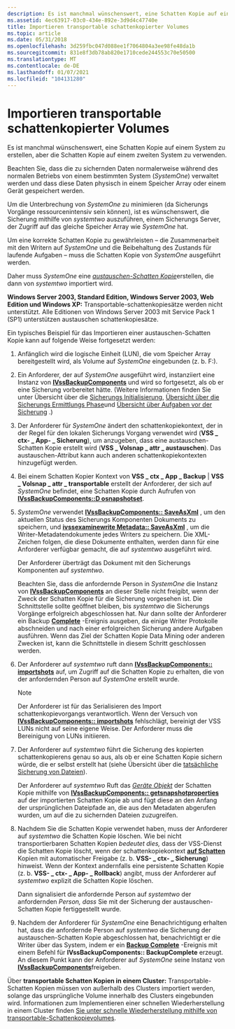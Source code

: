 ```yaml
---
description: Es ist manchmal wünschenswert, eine Schatten Kopie auf einem System zu erstellen, aber die Schatten Kopie auf einem zweiten System zu verwenden.
ms.assetid: 4ec63917-03c0-434e-892e-3d9d4c47740e
title: Importieren transportable schattenkopierter Volumes
ms.topic: article
ms.date: 05/31/2018
ms.openlocfilehash: 3d259fbc047d088ee1f7064804a3ee98fe48da1b
ms.sourcegitcommit: 831e8f3db78ab820e1710cede244553c70e50500
ms.translationtype: MT
ms.contentlocale: de-DE
ms.lasthandoff: 01/07/2021
ms.locfileid: "104131280"
---
```

# <a name="importing-transportable-shadow-copied-volumes"></a>Importieren transportable schattenkopierter Volumes

Es ist manchmal wünschenswert, eine Schatten Kopie auf einem System zu erstellen, aber die Schatten Kopie auf einem zweiten System zu verwenden.

Beachten Sie, dass die zu sichernden Daten normalerweise während des normalen Betriebs von einem bestimmten System (*SystemOne*) verwaltet werden und dass diese Daten physisch in einem Speicher Array oder einem Gerät gespeichert werden.

Um die Unterbrechung von *SystemOne* zu minimieren (da Sicherungs Vorgänge ressourcenintensiv sein können), ist es wünschenswert, die Sicherung mithilfe von *systemtwo* auszuführen, einem Sicherungs Server, der Zugriff auf das gleiche Speicher Array wie *SystemOne* hat.

Um eine korrekte Schatten Kopie zu gewährleisten – die Zusammenarbeit mit den Writern auf *SystemOne* und die Beibehaltung des Zustands für laufende Aufgaben – muss die Schatten Kopie von *SystemOne* ausgeführt werden.

Daher muss *SystemOne* eine [*austauschen-Schatten Kopie*](vssgloss-t.md)erstellen, die dann von *systemtwo* importiert wird.

**Windows Server 2003, Standard Edition, Windows Server 2003, Web Edition und Windows XP:** Transportable-schattenkopiesätze werden nicht unterstützt. Alle Editionen von Windows Server 2003 mit Service Pack 1 (SP1) unterstützen austauschen schattenkopiesätze.

Ein typisches Beispiel für das Importieren einer austauschen-Schatten Kopie kann auf folgende Weise fortgesetzt werden:

1.  Anfänglich wird die logische Einheit (LUN), die vom Speicher Array bereitgestellt wird, als Volume auf *SystemOne* eingebunden (z. b. F:).
2.  Ein Anforderer, der auf *SystemOne* ausgeführt wird, instanziiert eine Instanz von [**IVssBackupComponents**](/windows/desktop/api/VsBackup/nl-vsbackup-ivssbackupcomponents) und wird so fortgesetzt, als ob er eine Sicherung vorbereitet hätte. (Weitere Informationen finden Sie unter Übersicht über die [Sicherungs Initialisierung](overview-of-backup-initialization.md), [Übersicht über die Sicherungs Ermittlungs Phase](overview-of-the-backup-discovery-phase.md)und [Übersicht über Aufgaben vor der Sicherung](overview-of-pre-backup-tasks.md) .)
3.  Der Anforderer für *SystemOne* ändert den schattenkopiekontext, der in der Regel für den lokalen Sicherungs Vorgang verwendet wird (**VSS \_ ctx- \_ App- \_ Sicherung**), um anzugeben, dass eine austauschen-Schatten Kopie erstellt wird (**VSS \_ Volsnap \_ attr \_ austauschen**). Das austauschen-Attribut kann auch anderen schattenkopiekontexten hinzugefügt werden.
4.  Bei einem Schatten Kopier Kontext von **VSS \_ ctx \_ App \_ Backup** \| **VSS \_ Volsnap \_ attr \_ transportable** erstellt der Anforderer, der sich auf *SystemOne* befindet, eine Schatten Kopie durch Aufrufen von [**IVssBackupComponents::D osnapshotset**](/windows/desktop/api/VsBackup/nf-vsbackup-ivssbackupcomponents-dosnapshotset).
5.  *SystemOne* verwendet [**IVssBackupComponents:: SaveAsXml**](/windows/desktop/api/VsBackup/nf-vsbackup-ivssbackupcomponents-saveasxml) , um den aktuellen Status des Sicherungs Komponenten Dokuments zu speichern, und [**ivssexaminewrite Metadata:: SaveAsXml**](/windows/desktop/api/VsBackup/nf-vsbackup-ivssexaminewritermetadata-saveasxml) , um die Writer-Metadatendokumente jedes Writers zu speichern. Die XML-Zeichen folgen, die diese Dokumente enthalten, werden dann für eine Anforderer verfügbar gemacht, die auf *systemtwo* ausgeführt wird.

    Der Anforderer überträgt das Dokument mit den Sicherungs Komponenten auf *systemtwo*.

    Beachten Sie, dass die anfordernde Person in *SystemOne* die Instanz von [**IVssBackupComponents**](/windows/desktop/api/VsBackup/nl-vsbackup-ivssbackupcomponents) an dieser Stelle nicht freigibt, wenn der Zweck der Schatten Kopie für die Sicherung vorgesehen ist. Die Schnittstelle sollte geöffnet bleiben, bis *systemtwo* die Sicherungs Vorgänge erfolgreich abgeschlossen hat. Nur dann sollte der Anforderer ein Backup [**Complete**](/windows/desktop/api/VsBackup/nf-vsbackup-ivssbackupcomponents-backupcomplete) -Ereignis ausgeben, da einige Writer Protokolle abschneiden und nach einer erfolgreichen Sicherung andere Aufgaben ausführen. Wenn das Ziel der Schatten Kopie Data Mining oder anderen Zwecken ist, kann die Schnittstelle in diesem Schritt geschlossen werden.

6.  Der Anforderer auf *systemtwo* ruft dann [**IVssBackupComponents:: importshots**](/windows/desktop/api/VsBackup/nf-vsbackup-ivssbackupcomponents-importsnapshots) auf, um Zugriff auf die Schatten Kopie zu erhalten, die von der anfordernden Person auf *SystemOne* erstellt wurde.
    > [!Note]  
    > Der Anforderer ist für das Serialisieren des Import schattenkopievorgangs verantwortlich. Wenn der Versuch von [**IVssBackupComponents:: importshots**](/windows/desktop/api/VsBackup/nf-vsbackup-ivssbackupcomponents-importsnapshots) fehlschlägt, bereinigt der VSS LUNs nicht auf seine eigene Weise. Der Anforderer muss die Bereinigung von LUNs initiieren.

     

7.  Der Anforderer auf *systemtwo* führt die Sicherung des kopierten schattenkopierens genau so aus, als ob er eine Schatten Kopie sichern würde, die er selbst erstellt hat (siehe Übersicht über die [tatsächliche Sicherung von Dateien](overview-of-actual-backup-of-files.md)).

    Der Anforderer auf *systemtwo* Ruft das [*Geräte Objekt*](vssgloss-d.md) der Schatten Kopie mithilfe von [**IVssBackupComponents:: getsnapshotproperties**](/windows/desktop/api/VsBackup/nf-vsbackup-ivssbackupcomponents-getsnapshotproperties) auf der importierten Schatten Kopie ab und fügt diese an den Anfang der ursprünglichen Dateipfade an, die aus den Metadaten abgerufen wurden, um auf die zu sichernden Dateien zuzugreifen.

8.  Nachdem Sie die Schatten Kopie verwendet haben, muss der Anforderer auf *systemtwo* die Schatten Kopie löschen. Wie bei nicht transportierbaren Schatten Kopien *bedeutet dies,* dass der VSS-Dienst die Schatten Kopie löscht, wenn der schattenkopiekontext [**auf Schatten**](/windows/desktop/api/VsBackup/nl-vsbackup-ivssbackupcomponents) Kopien mit automatischer Freigabe (z. b. **VSS- \_ ctx- \_ Sicherung**) hinweist. Wenn der Kontext andernfalls eine persistente Schatten Kopie (z. b. **VSS- \_ ctx- \_ App- \_ Rollback**) angibt, muss der Anforderer auf *systemtwo* explizit die Schatten Kopie löschen.

    Dann signalisiert die anfordernde Person auf *systemtwo* der anfordernden *Person, dass* Sie mit der Sicherung der austauschen-Schatten Kopie fertiggestellt wurde.

9.  Nachdem der Anforderer für *SystemOne* eine Benachrichtigung erhalten hat, dass die anfordernde Person auf *systemtwo* die Sicherung der austauschen-Schatten Kopie abgeschlossen hat, benachrichtigt er die Writer über das System, indem er ein [**Backup Complete**](/windows/desktop/api/VsBackup/nf-vsbackup-ivssbackupcomponents-backupcomplete) -Ereignis mit einem Befehl für **IVssBackupComponents:: BackupComplete** erzeugt. An diesem Punkt kann der Anforderer auf *SystemOne* seine Instanz von [**IVssBackupComponents**](/windows/desktop/api/VsBackup/nl-vsbackup-ivssbackupcomponents)freigeben.

Über **transportable Schatten Kopien in einem Cluster:** Transportable-Schatten Kopien müssen von außerhalb des Clusters importiert werden, solange das ursprüngliche Volume innerhalb des Clusters eingebunden wird. Informationen zum Implementieren einer schnellen Wiederherstellung in einem Cluster finden [Sie unter schnelle Wiederherstellung mithilfe von transportable-Schattenkopievolumes](fast-recovery-using-transportable-shadow-copied-volumes.md).

 

 



